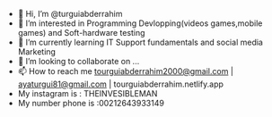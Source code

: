 - 👋 Hi, I’m @turguiabderrahim
- 👀 I’m interested in Programming Devlopping(videos games,mobile games) and Soft-hardware testing 
- 🌱 I’m currently learning  IT Support fundamentals and social media Marketing
- 💞️ I’m looking to collaborate on ...
- 📫 How to reach me tourguiabderrahim2000@gmail.com | ayaturgui81@gmail.com | tourguiabderrahim.netlify.app 
- My instagram is : THEINVESIBLEMAN
- My number phone is :00212643933149
<!---
turguiabderrahim/turguiabderrahim is a ✨ special ✨ repository because its `README.md` (this file) appears on your GitHub profile.
You can click the Preview link to take a look at your changes.
--->
